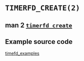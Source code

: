 # `TIMERFD_CREATE(2)`



## man 2 [`timerfd_create`](http://man7.org/linux/man-pages/man2/timerfd_create.2.html) 



## Example source code

[timefd_examples](https://github.com/Pro-YY/eventfd_examples/tree/master/src/timerfd_worker)


